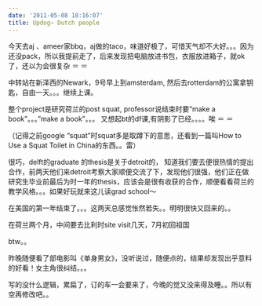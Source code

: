 ```yaml
---
date: '2011-05-08 18:16:07'
title: Updog~ Dutch people
---
```


今天去aj 、ameer家bbq，aj做的taco，味道好极了，可惜天气却不大好。。。因为还没pack，所以我提前走了，后来发现把电脑放进书包，衣服放进箱子，就ok了，还以为会很复杂 ＝ ＝

中转站在新泽西的Newark，9号早上到amsterdam, 然后去rotterdam的公寓拿钥匙，自由一天。。。继续上课。

整个project是研究荷兰的post squat, professor说结束时要“make a book”。。。”make a book”。。。 又想起bt的df课,有阴影了已经。。。。唉 ＝ ＝

（记得之前google “squat”时squat多是取蹲下的意思，还看到一篇叫How to Use a Squat Toilet in China的东西。。雷）

很巧，delft的graduate 的thesis是关于detroit的， 知道我们要去便很热情的提出合作，前两天他们来detroit考察大家顺便交流了下，发现他们很强，他们正在做研究生毕业前最后为时一年的thesis，应该会是很有收获的合作，顺便看看荷兰的教学风格。。。如果好玩就来这儿读grad school～

在美国的第一年结束了。。。这两天总感觉怅然若失。。明明很快又回来的。。

在荷兰两个月，中间要去比利时site visit几天，7月初回祖国

btw。。

昨晚随便看了部电影叫《单身男女》，没听说过，随便点的，结果却发现出乎意料的好看！女主角很纠结。。。

写的没什么逻辑，累扁了，订的车一会要来了，今晚的觉又没来得及睡。。所以有空再修改吧。。


